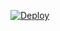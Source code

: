 

[![Deploy](https://www.herokucdn.com/deploy/button.png)](https://heroku.com/deploy?template=https://github.com/Toshiro404/ZeroTwo1/blob/main)


